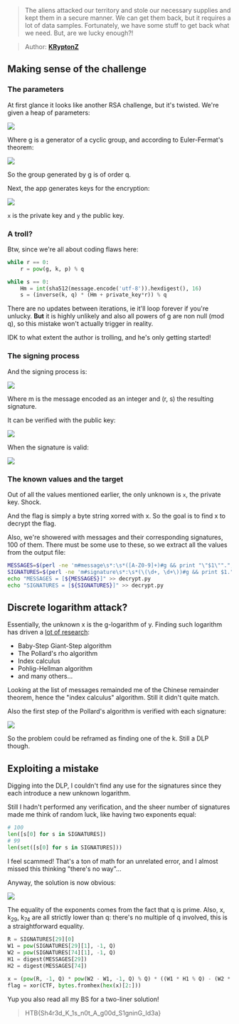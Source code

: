 > The aliens attacked our territory and stole our necessary supplies and kept
> them in a secure manner. We can get them back, but it requires a lot of data
> samples. Fortunately, we have some stuff to get back what we need.
> But, are we lucky enough?!

> Author: **[KRyptonZ][author-profile]**

## Making sense of the challenge

### The parameters

At first glance it looks like another RSA challenge, but it's twisted.
We're given a heap of parameters:

![][equation-signup-parameters]

Where g is a generator of a cyclic group, and according to Euler-Fermat's theorem:

![][equation-group-order]

So the group generated by g is of order q.

Next, the app generates keys for the encryption:

![][equation-signup-keys]

`x` is the private key and `y` the public key.

### A troll?

Btw, since we're all about coding flaws here:

```python
while r == 0:
    r = pow(g, k, p) % q
```

```python
while s == 0:
    Hm = int(sha512(message.encode('utf-8')).hexdigest(), 16)
    s = (inverse(k, q) * (Hm + private_key*r)) % q
```

There are no updates between iterations, ie it'll loop forever if you're unlucky.
**But** it is highly unlikely and also all powers of g are non null (mod q), so
this mistake won't actually trigger in reality.

IDK to what extent the author is trolling, and he's only getting started!

### The signing process

And the signing process is:

![][equation-message-signing]

Where m is the message encoded as an integer and (r, s) the resulting signature.

It can be verified with the public key:

![][equation-signature-verification]

When the signature is valid:

![][equation-valid-signature]

### The known values and the target

Out of all the values mentioned earlier, the only unknown is `x`, the private key.
Shock.

And the flag is simply a byte string xorred with x. So the goal is to find x to
decrypt the flag.

Also, we're showered with messages and their corresponding signatures, 100 of them.
There must be some use to these, so we extract all the values from the output file:

```bash
MESSAGES=$(perl -ne 'm#message\s*:\s*([A-Z0-9]+)#g && print "\"$1\"".", "' output.txt)
SIGNATURES=$(perl -ne 'm#signature\s*:\s*(\(\d+, \d+\))#g && print $1.", "' output.txt)
echo "MESSAGES = [${MESSAGES}]" >> decrypt.py
echo "SIGNATURES = [${SIGNATURES}]" >> decrypt.py
```

## Discrete logarithm attack?

Essentially, the unknown x is the g-logarithm of y. Finding such logarithm has
driven a [lot of research][dlp-article]:

- Baby-Step Giant-Step algorithm
- The Pollard's rho algorithm
- Index calculus
- Pohlig-Hellman algorithm
- and many others...

Looking at the list of messages remainded me of the Chinese remainder theorem,
hence the "index calculus" algorithm. Still it didn't quite match.

Also the first step of the Pollard's algorithm is verified with each signature:

![][equation-pollard-u-v]

So the problem could be reframed as finding one of the k. Still a DLP though.

## Exploiting a mistake

Digging into the DLP, I couldn't find any use for the signatures since they each
introduce a new unknown logarithm.

Still I hadn't performed any verification, and the sheer number of signatures made
me think of random luck, like having two exponents equal:

```python
# 100
len([s[0] for s in SIGNATURES])
# 99
len(set([s[0] for s in SIGNATURES]))
```

I feel scammed! That's a ton of math for an unrelated error, and I almost missed
this thinking "there's no way"...

Anyway, the solution is now obvious:

![][equation-exploiting-duplicate]

The equality of the exponents comes from the fact that q is prime. Also, x, k<sub>29</sub>, k<sub>74</sub>
are all strictly lower than q: there's no multiple of q involved, this is a
straightforward equality.

```python
R = SIGNATURES[29][0]
W1 = pow(SIGNATURES[29][1], -1, Q)
W2 = pow(SIGNATURES[74][1], -1, Q)
H1 = digest(MESSAGES[29])
H2 = digest(MESSAGES[74])

x = (pow(R, -1, Q) * pow(W2 - W1, -1, Q) % Q) * ((W1 * H1 % Q) - (W2 * H2 % Q)) % Q
flag = xor(CTF, bytes.fromhex(hex(x)[2:]))
```

Yup you also read all my BS for a two-liner solution!

> HTB{Sh4r3d_K_1s_n0t_A_g00d_S1gninG_Id3a}

[author-profile]: https://app.hackthebox.eu/users/372989
[dlp-article]: http://shrek.unideb.hu/~tengely/crypto/section-6.html

[equation-exploiting-duplicate]: images/equations/exploiting-duplicate.png
[equation-group-order]: images/equations/group-order.png
[equation-message-signing]: images/equations/message-signing.png
[equation-pollard-u-v]: images/equations/pollard-u-v.png
[equation-signature-verification]: images/equations/signature-verification.png
[equation-signup-keys]: images/equations/signup-keys.png
[equation-signup-parameters]: images/equations/signup-parameters.png
[equation-valid-signature]: images/equations/valid-signature.png
